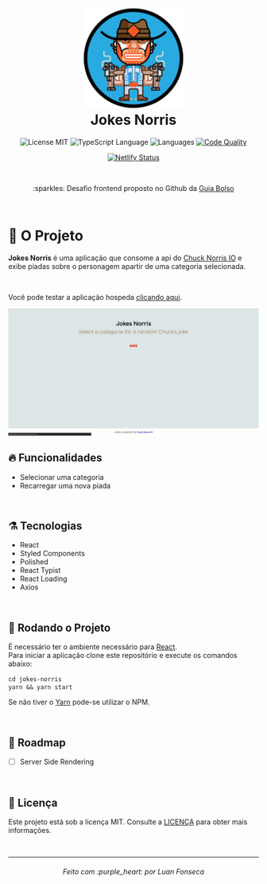 <h1 align="center">
  <img alt="Logo" height="200" src="https://raw.githubusercontent.com/luanfonsecap/jokes-norris/master/src/assets/logo.svg" />
  <br>
  Jokes Norris
</h1>

<p align="center">

   <img alt="License MIT" src="https://img.shields.io/badge/license-MIT-blue">

  <img alt="TypeScript Language" src="https://img.shields.io/badge/typescript-94%25-blue">

  <img alt="Languages" src="https://img.shields.io/badge/languages-1-blue">

  <a href="https://www.codacy.com/manual/luanfonsecap/jokes-norris?utm_source=github.com&amp;utm_medium=referral&amp;utm_content=luanfonsecap/jokes-norris&amp;utm_campaign=Badge_Grade">
    <img alt="Code Quality" src="https://api.codacy.com/project/badge/Grade/7f66d2b032894ce192ccef5dee02d3a7">
  </a>
  
  <p align="center">
    <a href="https://app.netlify.com/sites/jokes-norris/deploys">
      <img alt="Netlify Status" src="https://api.netlify.com/api/v1/badges/2808add5-ff8e-441f-9f51-1226c7031112/deploy-status">
    </a>
  </p>

  <br>

  <p align="center">
    :sparkles: Desafio frontend proposto no Github da <a href="https://github.com/GuiaBolso/seja-um-guia-front">Guia Bolso</a>
  </p>
  <br>
</p>


# :muscle: O Projeto

**Jokes Norris** é uma aplicação que consome a api do <a href="https://api.chucknorris.io/">Chuck Norris IO</a>
e exibe piadas sobre o personagem apartir de uma categoria selecionada.

<br>

Você pode testar a aplicação hospeda [clicando aqui](https://jokes-norris.netlify.app/).

<img alt="Gif de Exemplo" src="https://raw.githubusercontent.com/luanfonsecap/jokes-norris/master/assets/norris-jokes-example.gif" />

<br>

## :fire: Funcionalidades

- Selecionar uma categoria
- Recarregar uma nova piada

<br>

## ⚗️ Tecnologias

- React
- Styled Components
- Polished
- React Typist
- React Loading
- Axios


<br>

## :rocket: Rodando o Projeto

É necessário ter o ambiente necessário para <a href="https://pt-br.reactjs.org/">React</a>.
<br>
Para iniciar a aplicação clone este repositório e execute os comandos abaixo:

```
cd jokes-norris
yarn && yarn start
```

Se não tiver o [Yarn](https://yarnpkg.com/) pode-se utilizar o NPM.

<br>

## :bicyclist: Roadmap

- [ ] Server Side Rendering

<br>

## :pencil: Licença

Este projeto está sob a licença MIT. Consulte a [LICENÇA](https://github.com/luanfonsecap/jokes-norris/blob/master/LICENSE) para obter mais informações.

<br>

---

<h6 align="center">
	Feito com :purple_heart: por Luan Fonseca
</h6>
